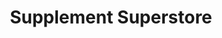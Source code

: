 ---
title: "Supplement Superstore"
url: /saint-peters/supplement-superstore-mid-rivers-center/
shop: nutrition supplements
---